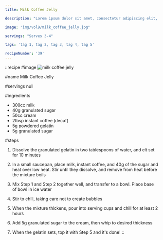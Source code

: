 ```yaml
---
title: Milk Coffee Jelly

description: "Lorem ipsum dolor sit amet, consectetur adipiscing elit, sed do eiusmod tempor incididunt ut labore et dolore magna aliqua. Tincidunt eget nullam non nisi est sit amet facilisis."

image: "img/vol9/milk_coffee_jelly.jpg"

servings: "Serves 3-4"

tags: 'tag 1, tag 2, tag 3, tag 4, tag 5'

recipeNumber: '39'
---
```


::recipe
#image
![milk coffee jelly](/img/vol9/milk_coffee_jelly.jpg)

#name
Milk Coffee Jelly

#servings
null

#ingredients
- 300cc milk
- 40g granulated sugar
- 50cc cream
- 2tbsp instant coffee (decaf)
- 5g powdered gelatin
- 5g granulated sugar

#steps
1. Dissolve the granulated gelatin in two tablespoons of water, and elt set for 10 minutes

2. In a small saucepan, place milk, instant coffee, and 40g of the sugar and heat over low heat. Stir until they dissolve, and remove from heat before the mixture boils

3. Mix Step 1 and Step 2 together well, and transfer to a bowl. Place base of bowl in ice water

4. Stir to chill, taking care not to create bubbles

5. When the mixture thickens, pour into serving cups and chill for at least 2 hours

6. Add 5g granulated sugar to the cream, then whip to desired thickness

7. When the gelatin sets, top it with Step 5 and it's done!
::